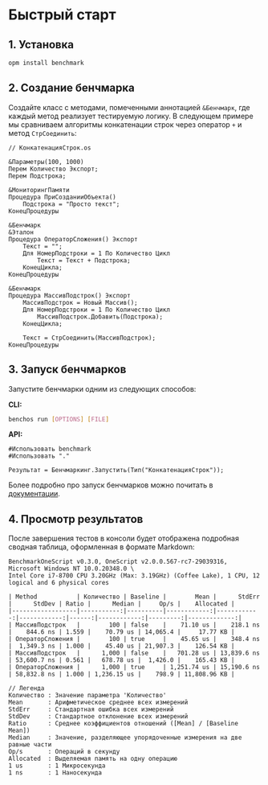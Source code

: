 # Быстрый старт

## 1. Установка

```bash
opm install benchmark
```

## 2. Создание бенчмарка

Создайте класс с методами, помеченными аннотацией `&Бенчмарк`, где каждый метод реализует тестируемую логику. 
В следующем примере мы сравниваем алгоритмы конкатенации строк через оператор `+` и метод `СтрСоединить`:

```bsl
// КонкатенацияСтрок.os

&Параметры(100, 1000)
Перем Количество Экспорт;
Перем Подстрока;

&МониторингПамяти
Процедура ПриСозданииОбъекта()
	Подстрока = "Просто текст";
КонецПроцедуры

&Бенчмарк
&Эталон
Процедура ОператорСложения() Экспорт
	Текст = "";
	Для НомерПодстроки = 1 По Количество Цикл
		Текст = Текст + Подстрока;
	КонецЦикла;
КонецПроцедуры

&Бенчмарк
Процедура МассивПодстрок() Экспорт
	МассивПодстрок = Новый Массив();
	Для НомерПодстроки = 1 По Количество Цикл
		МассивПодстрок.Добавить(Подстрока);
	КонецЦикла;

	Текст = СтрСоединить(МассивПодстрок);
КонецПроцедуры
```
## 3. Запуск бенчмарков

Запустите бенчмарки одним из следующих способов:

**CLI:**

```bash
benchos run [OPTIONS] [FILE]
```

**API:**

```bsl
#Использовать benchmark
#Использовать "."

Результат = Бенчмаркинг.Запустить(Тип("КонкатенацияСтрок"));
```

Более подробно про запуск бенчмарков можно почитать в [документации](ЗапускБенчмарков.md).

## 4. Просмотр результатов

После завершения тестов в консоли будет отображена подробная сводная таблица, оформленная в формате Markdown:

```
BenchmarkOneScript v0.3.0, OneScript v2.0.0.567-rc7-29039316, Microsoft Windows NT 10.0.20348.0 \
Intel Core i7-8700 CPU 3.20GHz (Max: 3.19GHz) (Coffee Lake), 1 CPU, 12 logical and 6 physical cores

| Method           | Количество | Baseline |        Mean |      StdErr |      StdDev | Ratio |      Median |     Op/s |    Allocated |
|------------------|-----------:|----------|------------:|------------:|------------:|------:|------------:|---------:|-------------:|
| МассивПодстрок   |        100 | false    |    71.10 us |    218.1 ns |    844.6 ns | 1.559 |    70.79 us | 14,065.4 |     17.77 KB |
| ОператорСложения |        100 | true     |    45.65 us |    348.4 ns |  1,349.3 ns | 1.000 |    45.40 us | 21,907.3 |    126.54 KB |
| МассивПодстрок   |      1,000 | false    |   701.28 us | 13,839.6 ns | 53,600.7 ns | 0.561 |   678.78 us |  1,426.0 |    165.43 KB |
| ОператорСложения |      1,000 | true     | 1,251.74 us | 15,190.6 ns | 58,832.8 ns | 1.000 | 1,236.15 us |    798.9 | 11,808.96 KB |

// Легенда
Количество : Значение параметра 'Количество'
Mean       : Арифметическое среднее всех измерений
StdErr     : Стандартная ошибка всех измерений
StdDev     : Стандартное отклонение всех измерений
Ratio      : Среднее коэффициентов отношений ([Mean] / [Baseline Mean])
Median     : Значение, разделяющее упорядоченные измерения на две равные части
Op/s       : Операций в секунду
Allocated  : Выделяемая память на одну операцию
1 us       : 1 Микросекунда
1 ns       : 1 Наносекунда
```
